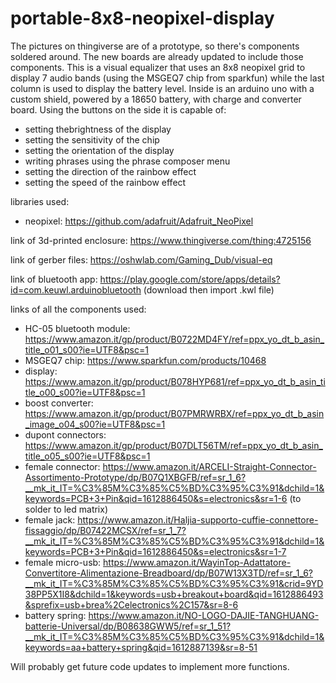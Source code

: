 # portable-8x8-neopixel-display
The pictures on thingiverse are of a prototype, so there's components soldered around. The new boards are already updated to include those components.
This is a visual equalizer that uses an 8x8 neopixel grid to display 7 audio bands (using the MSGEQ7 chip from sparkfun) while the last column is used to display the battery level.
Inside is an arduino uno with a custom shield, powered by a 18650 battery, with charge and converter board.
Using the buttons on the side it is capable of:

- setting thebrightness of the display
- setting the sensitivity of the chip
- setting the orientation of the display
- writing phrases using the phrase composer menu
- setting the direction of the rainbow effect
- setting the speed of the rainbow effect

libraries used:
- neopixel: https://github.com/adafruit/Adafruit_NeoPixel

link of 3d-printed enclosure: https://www.thingiverse.com/thing:4725156

link of gerber files: https://oshwlab.com/Gaming_Dub/visual-eq

link of bluetooth app: https://play.google.com/store/apps/details?id=com.keuwl.arduinobluetooth (download then import .kwl file)

links of all the components used:
- HC-05 bluetooth module: https://www.amazon.it/gp/product/B0722MD4FY/ref=ppx_yo_dt_b_asin_title_o01_s00?ie=UTF8&psc=1
- MSGEQ7 chip: https://www.sparkfun.com/products/10468
- display: https://www.amazon.it/gp/product/B078HYP681/ref=ppx_yo_dt_b_asin_title_o00_s00?ie=UTF8&psc=1
- boost converter: https://www.amazon.it/gp/product/B07PMRWRBX/ref=ppx_yo_dt_b_asin_image_o04_s00?ie=UTF8&psc=1
- dupont connectors: https://www.amazon.it/gp/product/B07DLT56TM/ref=ppx_yo_dt_b_asin_title_o05_s00?ie=UTF8&psc=1
- female connector: https://www.amazon.it/ARCELI-Straight-Connector-Assortimento-Prototype/dp/B07Q1XBGFB/ref=sr_1_6?__mk_it_IT=%C3%85M%C3%85%C5%BD%C3%95%C3%91&dchild=1&keywords=PCB+3+Pin&qid=1612886450&s=electronics&sr=1-6 (to solder to led matrix)
- female jack: https://www.amazon.it/Haljia-supporto-cuffie-connettore-fissaggio/dp/B07422MCSX/ref=sr_1_7?__mk_it_IT=%C3%85M%C3%85%C5%BD%C3%95%C3%91&dchild=1&keywords=PCB+3+Pin&qid=1612886450&s=electronics&sr=1-7
- female micro-usb: https://www.amazon.it/WayinTop-Adattatore-Convertitore-Alimentazione-Breadboard/dp/B07W13X3TD/ref=sr_1_6?__mk_it_IT=%C3%85M%C3%85%C5%BD%C3%95%C3%91&crid=9YD38PP5X1I8&dchild=1&keywords=usb+breakout+board&qid=1612886493&sprefix=usb+brea%2Celectronics%2C157&sr=8-6
- battery spring: https://www.amazon.it/NO-LOGO-DAJIE-TANGHUANG-batterie-Universal/dp/B08638GWW5/ref=sr_1_51?__mk_it_IT=%C3%85M%C3%85%C5%BD%C3%95%C3%91&dchild=1&keywords=aa+battery+spring&qid=1612887139&sr=8-51

Will probably get future code updates to implement more functions.
